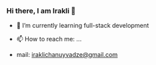 ### Hi there, I am Irakli 👋

- 🌱 I’m currently learning full-stack development

- 📫 How to reach me: ...

- mail: iraklichanuyvadze@gmail.com

<!--
**IrakliChanukvadze/IrakliChanukvadze** is a ✨ _special_ ✨ repository because its `README.md` (this file) appears on your GitHub profile.

Here are some ideas to get you started:

- 🔭 I’m currently working on ...

- 👯 I’m looking to collaborate on ...

-->

